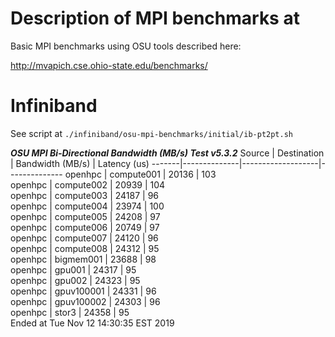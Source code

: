 # Description of MPI benchmarks at 

Basic MPI benchmarks using OSU tools described here:

http://mvapich.cse.ohio-state.edu/benchmarks/


# Infiniband

See script at `./infiniband/osu-mpi-benchmarks/initial/ib-pt2pt.sh`

***OSU MPI Bi-Directional Bandwidth (MB/s) Test v5.3.2***
Source |  Destination |  Bandwidth (MB/s) |  Latency (us)
-------|--------------|-------------------|--------------
openhpc |  compute001  |     		20136   |    		103       	 
openhpc |  compute002  |     		20939   |   		104       	 
openhpc |  compute003  |     		24187   |   		96        	 
openhpc |  compute004  |     		23974   | 		100       	 
openhpc |  compute005  |     		24208   | 		97        	 
openhpc |  compute006  |     		20749   | 		97        	 
openhpc |  compute007  |     		24120   | 		96        	 
openhpc |  compute008  |     		24312   | 		95        	 
openhpc |  bigmem001   |     		23688   | 		98        	 
openhpc |  gpu001      |     		24317   | 		95        	 
openhpc |  gpu002      |     		24323   | 		95        	 
openhpc |  gpuv100001  |     		24331   | 		96        	 
openhpc |  gpuv100002  |     		24303   | 		96        	 
openhpc |  stor3       |     		24358   | 		95        	 
Ended at Tue Nov 12 14:30:35 EST 2019 

